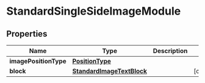 # StandardSingleSideImageModule

## Properties
Name | Type | Description | Notes
------------ | ------------- | ------------- | -------------
**imagePositionType** | [**PositionType**](PositionType.md) |  | 
**block** | [**StandardImageTextBlock**](StandardImageTextBlock.md) |  |  [optional]

